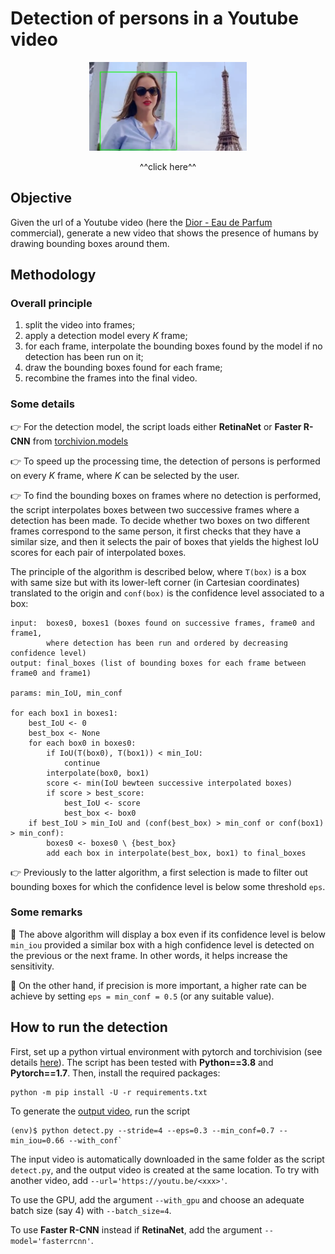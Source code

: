 # Detection of persons in a Youtube video


<p align="center">    
    <a href='MISS_DIOR_The_new_Eau_de_Parfum_detect.mp4'>
        <img src="screenshot.png" width="50%"/>
    <a/>
<p/>

<p align="center">^^click here^^<p/>


## Objective

Given the url of a Youtube video
(here the [Dior - Eau de Parfum](https://www.youtube.com/watch?v=h4s0llOpKrU) commercial),
generate a new video that shows the presence of humans by drawing bounding boxes around them.


## Methodology

### Overall principle

1. split the video into frames;
2. apply a detection model every _K_ frame;
3. for each frame, interpolate the bounding boxes found by the model
    if no detection has been run on it;
5. draw the bounding boxes found for each frame;
4. recombine the frames into the final video.

### Some details

:point_right:
For the detection model, the script loads either __RetinaNet__ or __Faster R-CNN__ from
[torchivion.models](https://pytorch.org/docs/stable/torchvision/models.html#object-detection-instance-segmentation-and-person-keypoint-detection)

:point_right:
To speed up the processing time, the detection of persons is performed on every _K_ frame,
where _K_ can be selected by the user.

:point_right:
To find the bounding boxes on frames where no detection is performed, the script interpolates
boxes between two successive frames where a detection has been made.
To decide whether two boxes on two different frames correspond to the same person,
it first checks that they have a similar size, and then it selects the pair of boxes
that yields the highest IoU scores for each pair of interpolated boxes.

The principle of the algorithm is described below,
where `T(box)` is a box with same size but with its lower-left corner (in Cartesian coordinates)
translated to the origin and `conf(box)` is the confidence level associated to a box:

```
input:  boxes0, boxes1 (boxes found on successive frames, frame0 and frame1,
        where detection has been run and ordered by decreasing confidence level)
output: final_boxes (list of bounding boxes for each frame between frame0 and frame1)

params: min_IoU, min_conf

for each box1 in boxes1:
    best_IoU <- 0
    best_box <- None
    for each box0 in boxes0:
        if IoU(T(box0), T(box1)) < min_IoU:
            continue
        interpolate(box0, box1)
        score <- min(IoU bewteen successive interpolated boxes)
        if score > best_score:
            best_IoU <- score
            best_box <- box0
    if best_IoU > min_IoU and (conf(best_box) > min_conf or conf(box1) > min_conf):
        boxes0 <- boxes0 \ {best_box}
        add each box in interpolate(best_box, box1) to final_boxes
```

:point_right:
Previously to the latter algorithm, a first selection is made to filter out bounding boxes
for which the confidence level is below some threshold `eps`.

### Some remarks

:triangular_flag_on_post:
The above algorithm will display a box even if its confidence level is below `min_iou`
provided a similar box with a high confidence level is detected on the previous or the next frame.
In other words, it helps increase the sensitivity.

:triangular_flag_on_post:
On the other hand, if precision is more important, a higher rate can be achieve by setting
`eps = min_conf = 0.5` (or any suitable value).


## How to run the detection

First, set up a python virtual environment with pytorch and torchivision
(see details [here](https://pytorch.org/get-started/locally/)).
The script has been tested with __Python==3.8__ and __Pytorch==1.7__.
Then, install the required packages:
```
python -m pip install -U -r requirements.txt
```

To generate the [output video](MISS_DIOR_The_new_Eau_de_Parfum_detect.mp4), run the script
```
(env)$ python detect.py --stride=4 --eps=0.3 --min_conf=0.7 --min_iou=0.66 --with_conf`
```
The input video is automatically downloaded in the same folder as the script `detect.py`,
and the output video is created at the same location.
To try with another video, add `--url='https://youtu.be/<xxx>'`.

To use the GPU, add the argument `--with_gpu` and choose an adequate batch size (say 4)
with `--batch_size=4`.

To use __Faster R-CNN__ instead if __RetinaNet__, add the argument `--model='fasterrcnn'`.
